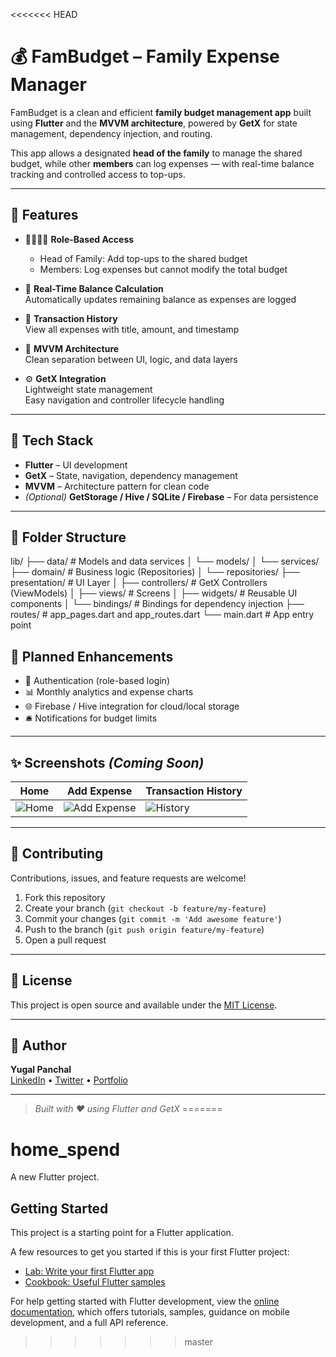 <<<<<<< HEAD
# 💰 FamBudget – Family Expense Manager

FamBudget is a clean and efficient **family budget management app** built using **Flutter** and the **MVVM architecture**, powered by **GetX** for state management, dependency injection, and routing.

This app allows a designated **head of the family** to manage the shared budget, while other **members** can log expenses — with real-time balance tracking and controlled access to top-ups.

---

## 🚀 Features

- 👨‍👩‍👧‍👦 **Role-Based Access**  
  - Head of Family: Add top-ups to the shared budget  
  - Members: Log expenses but cannot modify the total budget

- 💸 **Real-Time Balance Calculation**  
  Automatically updates remaining balance as expenses are logged

- 🧾 **Transaction History**  
  View all expenses with title, amount, and timestamp

- 🧠 **MVVM Architecture**  
  Clean separation between UI, logic, and data layers

- ⚙️ **GetX Integration**  
  Lightweight state management  
  Easy navigation and controller lifecycle handling

---

## 🧱 Tech Stack

- **Flutter** – UI development  
- **GetX** – State, navigation, dependency management  
- **MVVM** – Architecture pattern for clean code  
- *(Optional)* **GetStorage / Hive / SQLite / Firebase** – For data persistence

---

## 📁 Folder Structure
lib/
├── data/ # Models and data services
│ └── models/
│ └── services/
├── domain/ # Business logic (Repositories)
│ └── repositories/
├── presentation/ # UI Layer
│ ├── controllers/ # GetX Controllers (ViewModels)
│ ├── views/ # Screens
│ ├── widgets/ # Reusable UI components
│ └── bindings/ # Bindings for dependency injection
├── routes/ # app_pages.dart and app_routes.dart
└── main.dart # App entry point

## 🧪 Planned Enhancements

- 🔐 Authentication (role-based login)  
- 📊 Monthly analytics and expense charts  
- 🌐 Firebase / Hive integration for cloud/local storage  
- 🛎️ Notifications for budget limits

---

## ✨ Screenshots *(Coming Soon)*

| Home | Add Expense | Transaction History |
| --- | --- | --- |
| ![Home](screenshots/home.png) | ![Add Expense](screenshots/add_expense.png) | ![History](screenshots/history.png) |

---

## 🤝 Contributing

Contributions, issues, and feature requests are welcome!

1. Fork this repository  
2. Create your branch (`git checkout -b feature/my-feature`)  
3. Commit your changes (`git commit -m 'Add awesome feature'`)  
4. Push to the branch (`git push origin feature/my-feature`)  
5. Open a pull request

---

## 📄 License

This project is open source and available under the [MIT License](LICENSE).

---

## 🧠 Author

**Yugal Panchal**  
[LinkedIn](https://www.linkedin.com/in/yugalpanchal/) • [Twitter](https://x.com/yugal_1005?t=Ez2CeVdWxsGMXit8z2zY_Q&s=08 ) • [Portfolio](https://yugal-panchal.vercel.app/#experience)

---

> _Built with ❤️ using Flutter and GetX_
=======
# home_spend

A new Flutter project.

## Getting Started

This project is a starting point for a Flutter application.

A few resources to get you started if this is your first Flutter project:

- [Lab: Write your first Flutter app](https://docs.flutter.dev/get-started/codelab)
- [Cookbook: Useful Flutter samples](https://docs.flutter.dev/cookbook)

For help getting started with Flutter development, view the
[online documentation](https://docs.flutter.dev/), which offers tutorials,
samples, guidance on mobile development, and a full API reference.
>>>>>>> master

